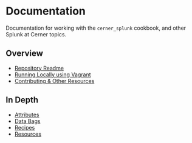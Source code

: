 Documentation
=============
Documentation for working with the `cerner_splunk` cookbook, and other Splunk at Cerner topics.

Overview
----------
* [Repository Readme](../README.md)
* [Running Locally using Vagrant](vagrant.md)
* [Contributing & Other Resources](contributing.md)

In Depth
--------
* [Attributes](attributes.md)
* [Data Bags](databags.md)
* [Recipes](recipes.md)
* [Resources](resources.md)
